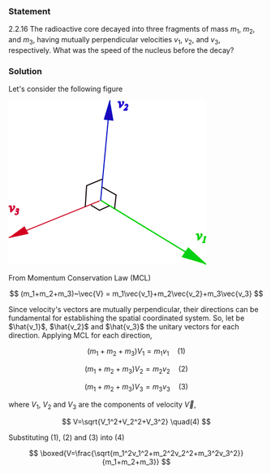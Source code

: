 ###  Statement

$2.2.16$ The radioactive core decayed into three fragments of mass $m_1$, $m_2$, and $m_3$, having mutually perpendicular velocities $v_1$, $v_2$, and $v_3$, respectively. What was the speed of the nucleus before the decay?

### Solution

Let's consider the following figure

![ Velocity's analysis |390x324, 34%](../../img/2.2.16/draw.png)

From Momentum Conservation Law (MCL)

$$
(m_1+m_2+m_3)~\vec{V} = m_1\vec{v_1}+m_2\vec{v_2}+m_3\vec{v_3}
$$

Since velocity's vectors are mutually perpendicular, their directions can be fundamental for establishing the spatial coordinated system. So, let be $\hat{v_1}$, $\hat{v_2}$ and $\hat{v_3}$ the unitary vectors for each direction. Applying MCL for each direction,

$$
(m_1+m_2+m_3)V_1 = m_1v_1 \quad(1)
$$

$$
(m_1+m_2+m_3)V_2 = m_2v_2 \quad(2)
$$

$$
(m_1+m_2+m_3)V_3 = m_3v_3 \quad(3)
$$

where $V_1$, $V_2$ and $V_3$ are the components of velocity $\vec{V}$,

$$
V=\sqrt{V_1^2+V_2^2+V_3^2} \quad(4)
$$

Substituting $(1)$, $(2)$ and $(3)$ into $(4)$

$$
\boxed{V=\frac{\sqrt{m_1^2v_1^2+m_2^2v_2^2+m_3^2v_3^2}}{m_1+m_2+m_3}}
$$